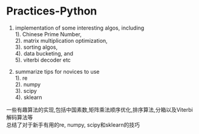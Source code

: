 # Practices-Python
1. implementation of some interesting algos, including  
  1).  Chinese Prime Number,   
  2).  matrix multiplication optimization,  
  3).  sorting algos,  
  4).  data bucketing, and  
  5).  viterbi decoder etc  
  
2. summarize tips for novices to use  
  1). re  
  2). numpy  
  3). scipy    
  4). sklearn  

一些有趣算法的实现,包括中国素数,矩阵乘法顺序优化,排序算法,分箱以及Viterbi解码算法等  
总结了对于新手有用的re, numpy, scipy和sklearn的技巧
